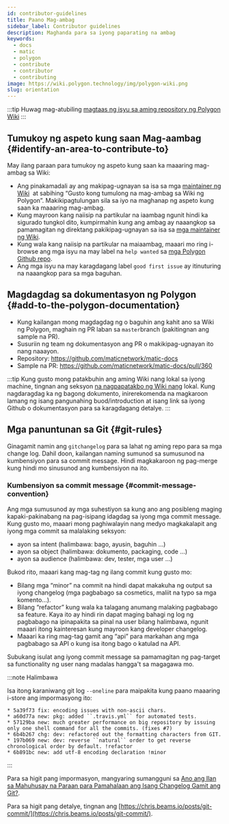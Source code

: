 ```yaml
---
id: contributor-guidelines
title: Paano Mag-ambag
sidebar_label: Contributor guidelines
description: Maghanda para sa iyong paparating na ambag
keywords:
  - docs
  - matic
  - polygon
  - contribute
  - contributor
  - contributing
image: https://wiki.polygon.technology/img/polygon-wiki.png
slug: orientation
---
```


:::tip
Huwag mag-atubiling [magtaas ng isyu sa aming repository ng Polygon Wiki](https://github.com/maticnetwork/matic-docs/issues)
:::

## Tumukoy ng aspeto kung saan Mag-aambag {#identify-an-area-to-contribute-to}

May ilang paraan para tumukoy ng aspeto kung saan ka maaaring mag-ambag sa Wiki:

- Ang pinakamadali ay ang makipag-ugnayan sa isa sa mga [maintainer ng Wiki](/docs/contribute/community-maintainers) 
at sabihing “Gusto kong tumulong na mag-ambag sa Wiki ng Polygon”. Makikipagtulungan sila sa iyo na maghanap
ng aspeto kung saan ka maaaring mag-ambag.
- Kung mayroon kang naiisip na partikular na iaambag ngunit hindi ka sigurado tungkol dito, kumpirmahin kung
ang ambag ay naaangkop sa pamamagitan ng direktang pakikipag-ugnayan sa isa sa [mga maintainer ng Wiki](/docs/contribute/community-maintainers).
- Kung wala kang naiisip na partikular na maiaambag, maaari mo ring i-browse ang mga isyu
na may label na `help wanted` sa [mga Polygon Github repo](https://github.com/maticnetwork).
- Ang mga isyu na may karagdagang label `good first issue` ay itinuturing na naaangkop para sa
mga baguhan.

## Magdagdag sa dokumentasyon ng Polygon {#add-to-the-polygon-documentation}

  - Kung kailangan mong magdagdag ng o baguhin ang kahit ano sa Wiki ng Polygon, maghain ng PR
  laban sa `master`branch (pakitingnan ang sample na PR).
  - Susuriin ng team ng dokumentasyon ang PR o makikipag-ugnayan ito nang naaayon.
  - Repository: https://github.com/maticnetwork/matic-docs
  - Sample na PR: https://github.com/maticnetwork/matic-docs/pull/360

:::tip
Kung gusto mong patakbuhin ang aming Wiki nang lokal sa iyong machine, tingnan ang seksyon [na nagpapatakbo ng Wiki nang](https://github.com/maticnetwork/matic-docs#run-the-wiki-locally) lokal. Kung nagdaragdag ka ng bagong dokumento, inirerekomenda na magkaroon lamang ng isang pangunahing buod/introduction at isang link sa iyong Github o dokumentasyon para sa karagdagang detalye.
:::

## Mga panuntunan sa Git {#git-rules}

Ginagamit namin ang `gitchangelog` para sa lahat ng aming repo para sa mga change log. Dahil doon, kailangan naming
sumunod sa sumusunod na kumbensiyon para sa commit message. Hindi magkakaroon ng pag-merge kung hindi mo
sinusunod ang kumbensiyon na ito.

### Kumbensiyon sa commit message {#commit-message-convention}

Ang mga sumusunod ay mga suhestiyon sa kung ano ang posibleng maging kapaki-pakinabang na pag-isipang idagdag sa iyong
mga commit message. Kung gusto mo, maaari mong paghiwalayin nang medyo magkakalapit ang iyong mga commit sa malalaking seksyon:

- ayon sa intent (halimbawa: bago, ayusin, baguhin ...)
- ayon sa object (halimbawa: dokumento, packaging, code ...)
- ayon sa audience (halimbawa: dev, tester, mga user ...)

Bukod rito, maaari kang mag-tag ng ilang commit kung gusto mo:

- Bilang mga “minor” na commit na hindi dapat makakuha ng output sa iyong changelog (mga pagbabago sa cosmetics,
maliit na typo sa mga komento...).
- Bilang “refactor” kung wala ka talagang anumang malaking pagbabago sa feature. Kaya ito ay
hindi rin dapat maging bahagi ng log ng pagbabago na ipinapakita sa pinal na user bilang halimbawa, ngunit
maaari itong kainteresan kung mayroon kang developer changelog.
- Maaari ka ring mag-tag gamit ang “api” para markahan ang mga pagbabago sa API o kung isa itong bago o katulad na API.

Subukang isulat ang iyong commit message sa pamamagitan ng pag-target sa functionality ng user nang madalas hangga't sa magagawa mo.

:::note Halimbawa

Isa itong karaniwang git log `--oneline` para maipakita kung paano maaaring i-store ang impormasyong ito:

```
* 5a39f73 fix: encoding issues with non-ascii chars.
* a60d77a new: pkg: added ``.travis.yml`` for automated tests.
* 57129ba new: much greater performance on big repository by issuing only one shell command for all the commits. (fixes #7)
* 6b4b267 chg: dev: refactored out the formatting characters from GIT.
* 197b069 new: dev: reverse ``natural`` order to get reverse chronological order by default. !refactor
* 6b891bc new: add utf-8 encoding declaration !minor
```

:::

Para sa higit pang impormasyon, mangyaring sumangguni sa
[Ano ang Ilan sa Mahuhusay na Paraan para Pamahalaan ang Isang Changelog Gamit ang Git?](https://stackoverflow.com/questions/3523534/good-ways-to-manage-a-changelog-using-git/23047890#23047890).

Para sa higit pang detalye, tingnan ang [https://chris.beams.io/posts/git-commit/](https://chris.beams.io/posts/git-commit/).
